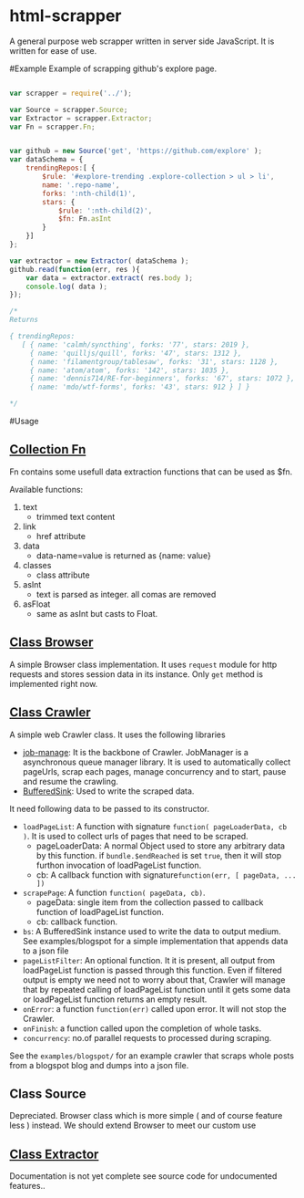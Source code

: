 html-scrapper
=============

A general purpose web scrapper written in server side JavaScript. It is written for ease of use.

#Example 
Example of scrapping github's explore page.

```js

var scrapper = require('../');

var Source = scrapper.Source;
var Extractor = scrapper.Extractor;
var Fn = scrapper.Fn;


var github = new Source('get', 'https://github.com/explore' );
var dataSchema = {
    trendingRepos:[ {
        $rule: '#explore-trending .explore-collection > ul > li',
        name: '.repo-name',
        forks: ':nth-child(1)',
        stars: {
            $rule: ':nth-child(2)',
            $fn: Fn.asInt
        }
    }]
};

var extractor = new Extractor( dataSchema );
github.read(function(err, res ){
    var data = extractor.extract( res.body );
    console.log( data );
});

/*
Returns

{ trendingRepos: 
   [ { name: 'calmh/syncthing', forks: '77', stars: 2019 },
     { name: 'quilljs/quill', forks: '47', stars: 1312 },
     { name: 'filamentgroup/tablesaw', forks: '31', stars: 1128 },
     { name: 'atom/atom', forks: '142', stars: 1035 },
     { name: 'dennis714/RE-for-beginners', forks: '67', stars: 1072 },
     { name: 'mdo/wtf-forms', forks: '43', stars: 912 } ] }

*/

```

#Usage

## [ Collection Fn ](http://harish2704.github.io/html-scrapper-doc/master/Fn.html)

Fn contains some usefull data extraction functions that can be used as $fn.

Available functions:

1. text
    * trimmed text content
2. link 
    * href attribute
3. data 
    * data-name=value is returned as {name: value}
4. classes 
    * class attribute
5. asInt 
    * text is parsed as integer. all comas are removed
6. asFloat
    * same as asInt but casts to Float.

## [ Class Browser ](http://harish2704.github.io/html-scrapper-doc/master/Browser.html)
A simple Browser class implementation. It uses `request` module for http requests and stores session data in its instance.
Only `get` method is implemented right now.

## [ Class Crawler ](http://harish2704.github.io/html-scrapper-doc/master/Crawler.html)
A simple web Crawler class. It uses the following libraries
* [job-manage](https://github.com/harish2704/node-job-manager): It is the backbone of Crawler. JobManager is a asynchronous queue manager library. It is used to automatically collect pageUrls, scrap each pages, manage concurrency and to start, pause and resume the crawling.
* [BufferedSink](https://github.com/harish2704/node-buffered-sink): Used to write the scraped data.

It need following data to be passed to its constructor.

* `loadPageList`: A function with signature `function( pageLoaderData, cb )`. It is used to collect urls of pages that need to be scraped.
    * pageLoaderData: A normal Object used to store any arbitrary data by this function.
    if `bundle.$endReached` is set `true`, then it will stop furthon invocation of loadPageList function.
    * cb: A callback function with signature`function(err, [ pageData, ... ])`
* `scrapePage`: A function `function( pageData, cb)`. 
    * pageData: single item from the collection passed to callback function of loadPageList function.
    * cb: callback function.
* `bs`: A BufferedSink instance used to write the data to output medium. See examples/blogspot  for a simple implementation that appends data to a json file
* `pageListFilter`: An optional function. It it is present, all output from loadPageList function is passed through this function. Even if filtered output is empty we need not to worry about that, Crawler will manage that by repeated calling of loadPageList function until it gets some data or loadPageList function returns an empty result.
* `onError`: a function `function(err)` called upon error. It will not stop the Crawler.
* `onFinish`: a function called upon the completion of whole tasks.
* `concurrency`: no.of parallel requests to processed during scraping.

See the `examples/blogspot/` for an example crawler that scraps whole posts from a blogspot blog and dumps into a json file.

## Class Source
  Depreciated.
  Browser class which is more simple ( and of course feature less ) instead.
  We should extend Browser to meet our custom use

## [Class Extractor](http://harish2704.github.io/html-scrapper-doc/master/Extractor.html)


Documentation is not yet complete
see source code for undocumented features..

